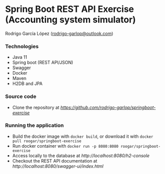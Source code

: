 # Spring Boot REST API Exercise (Accounting system simulator)

Rodrigo García López (rodrigo-garlop@outlook.com)

### Technologies 

* Java 11
* Spring boot (REST API/JSON)
* Swagger
* Docker
* Maven
* H2DB and JPA

### Source code

* Clone the repository at *https://github.com/rodrigo-garlop/springboot-exercise*

### Running the application

* Build the docker image with `docker build`, or download it with `docker pull roogar/springboot-exercise`
* Run docker container with `docker run -p 8080:8080 roogar/springboot-exercise`
* Access locally to the database at *http://localhost:8080/h2-console*
* Checkout the REST API documentation at *http://localhost:8080/swagger-ui/index.html*
